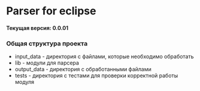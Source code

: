 # Parser for eclipse #

#### Текущая версия: 0.0.01

### Общая структура проекта

* input_data - директория с файлами, которые необходимо обработать
* lib - модули для парсера
* output_data - директория с обработанными файлами
* tests - директория с тестами для проверки корректной работы модуля
